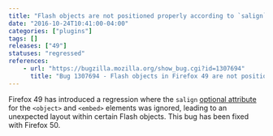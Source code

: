 ```yaml
---
title: "Flash objects are not positioned properly according to `salign` attribute"
date: "2016-10-24T10:41:00-04:00"
categories: ["plugins"]
tags: []
releases: ["49"]
statuses: "regressed"
references:
    - url: "https://bugzilla.mozilla.org/show_bug.cgi?id=1307694"
      title: "Bug 1307694 - Flash objects in Firefox 49 are not positioned according to the salign attribute"
---
```

Firefox 49 has introduced a regression where the `salign` [optional attribute](https://helpx.adobe.com/flash/kb/flash-object-embed-tag-attributes.html#main_Optional_attributes) for the `<object>` and `<embed>` elements was ignored, leading to an unexpected layout within certain Flash objects. This bug has been fixed with Firefox 50.
